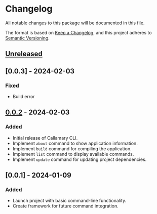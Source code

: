 # Changelog

All notable changes to this package will be documented in this file.

The format is based on [Keep a Changelog](https://keepachangelog.com/en/1.0.0/),
and this project adheres to [Semantic Versioning](https://semver.org/spec/v2.0.0.html).

## [Unreleased]

## [0.0.3] - 2024-02-03

### Fixed
- Build error


## [0.0.2] - 2024-02-03

### Added
- Initial release of Callamary CLI.
- Implement `about` command to show application information.
- Implement `build` command for compiling the application.
- Implement `list` command to display available commands.
- Implement `update` command for updating project dependencies.

## [0.0.1] - 2024-01-09

### Added
- Launch project with basic command-line functionality.
- Create framework for future command integration.

[Unreleased]: https://github.com/callamary/callamary/compare/v0.0.3...HEAD
[0.0.2]: https://github.com/callamary/callamary/releases/tag/v0.0.2
